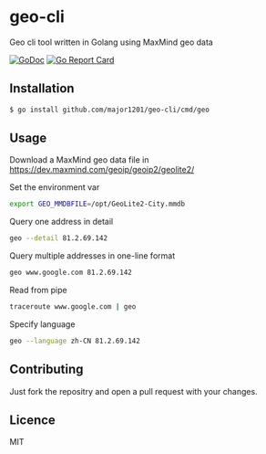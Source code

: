 # geo-cli
Geo cli tool written in Golang using MaxMind geo data

[![GoDoc](https://godoc.org/github.com/major1201/geo-cli?status.svg)](https://godoc.org/github.com/major1201/geo-cli)
[![Go Report Card](https://goreportcard.com/badge/github.com/major1201/geo-cli)](https://goreportcard.com/report/github.com/major1201/geo-cli)

## Installation

```bash
$ go install github.com/major1201/geo-cli/cmd/geo
```

## Usage

Download a MaxMind geo data file in <https://dev.maxmind.com/geoip/geoip2/geolite2/>

Set the environment var

```bash
export GEO_MMDBFILE=/opt/GeoLite2-City.mmdb
```

Query one address in detail

```bash
geo --detail 81.2.69.142
```

Query multiple addresses in one-line format

```bash
geo www.google.com 81.2.69.142
```

Read from pipe

```bash
traceroute www.google.com | geo
```

Specify language

```bash
geo --language zh-CN 81.2.69.142
```

## Contributing

Just fork the repositry and open a pull request with your changes.

## Licence

MIT
